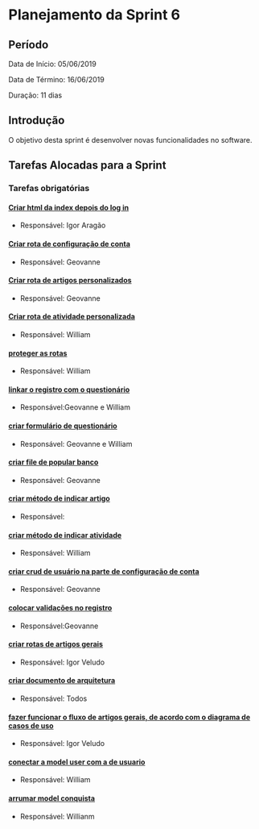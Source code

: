 # Planejamento da Sprint 6

## Período

Data de Início: 05/06/2019

Data de Término: 16/06/2019

Duração: 11 dias

## Introdução
O objetivo desta sprint é desenvolver novas funcionalidades no software.

## Tarefas Alocadas para a Sprint
### Tarefas obrigatórias

#### [Criar html da index depois do log in](https://github.com/ads-unbind/unbind/issues/89)

- Responsável: Igor Aragão

#### [Criar rota de configuração de conta](https://github.com/ads-unbind/unbind/issues/89)

- Responsável: Geovanne

#### [Criar rota de artigos personalizados](https://github.com/ads-unbind/unbind/issues/89)

- Responsável: Geovanne

#### [Criar rota de atividade personalizada](https://github.com/ads-unbind/unbind/issues/89)

- Responsável: William

#### [proteger as rotas](https://github.com/ads-unbind/unbind/issues/89)

- Responsável: William

#### [linkar o registro com o questionário](https://github.com/ads-unbind/unbind/issues/89)

- Responsável:Geovanne e William

#### [criar formulário de questionário](https://github.com/ads-unbind/unbind/issues/89)

- Responsável: Geovanne e William

#### [criar file de popular banco](https://github.com/ads-unbind/unbind/issues/89)

- Responsável: Geovanne

#### [criar método de indicar artigo](https://github.com/ads-unbind/unbind/issues/89)

- Responsável: 

#### [criar método de indicar atividade](https://github.com/ads-unbind/unbind/issues/89)

- Responsável: William

#### [criar crud de usuário na parte de configuração de conta](https://github.com/ads-unbind/unbind/issues/89)

- Responsável: Geovanne

#### [colocar validações no registro](https://github.com/ads-unbind/unbind/issues/89)

- Responsável:Geovanne

#### [criar rotas de artigos gerais](https://github.com/ads-unbind/unbind/issues/89)

- Responsável: Igor Veludo

#### [criar documento de arquitetura](https://github.com/ads-unbind/unbind/issues/89)

- Responsável: Todos

#### [fazer funcionar o fluxo de artigos gerais, de acordo com o diagrama de casos de uso](https://github.com/ads-unbind/unbind/issues/89)

- Responsável: Igor Veludo

#### [conectar a model user com a de usuario](https://github.com/ads-unbind/unbind/issues/89)

- Responsável: William

#### [arrumar model conquista](https://github.com/ads-unbind/unbind/issues/89)

- Responsável: Willianm
